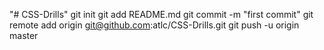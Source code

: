 "# CSS-Drills"  git init git add README.md git commit -m "first commit" git remote add origin git@github.com:atlc/CSS-Drills.git git push -u origin master
